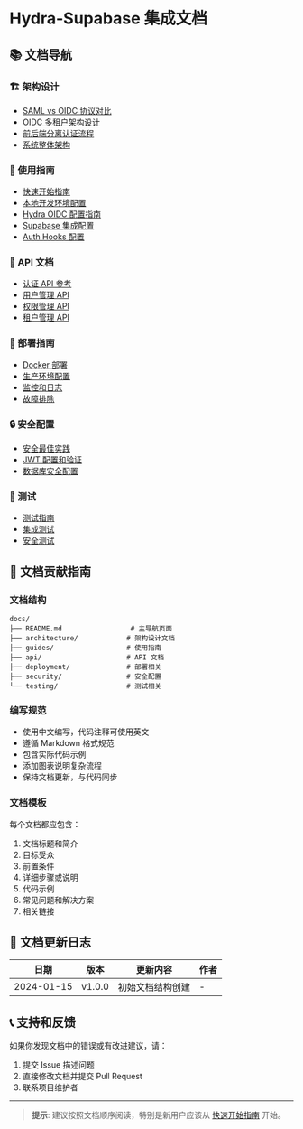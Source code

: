 # Hydra-Supabase 集成文档

## 📚 文档导航

### 🏗️ 架构设计
- [SAML vs OIDC 协议对比](./architecture/protocols-comparison.md)
- [OIDC 多租户架构设计](./architecture/oidc-multitenant.md)
- [前后端分离认证流程](./architecture/frontend-backend-flow.md)
- [系统整体架构](./architecture/system-overview.md)

### 📖 使用指南
- [快速开始指南](./guides/quick-start.md)
- [本地开发环境配置](./guides/local-development.md)
- [Hydra OIDC 配置指南](./guides/hydra-setup.md)
- [Supabase 集成配置](./guides/supabase-integration.md)
- [Auth Hooks 配置](./guides/auth-hooks.md)

### 🔧 API 文档
- [认证 API 参考](./api/auth-api.md)
- [用户管理 API](./api/user-management.md)
- [权限管理 API](./api/permissions.md)
- [租户管理 API](./api/tenant-management.md)

### 🚀 部署指南
- [Docker 部署](./deployment/docker.md)
- [生产环境配置](./deployment/production.md)
- [监控和日志](./deployment/monitoring.md)
- [故障排除](./deployment/troubleshooting.md)

### 🔒 安全配置
- [安全最佳实践](./security/best-practices.md)
- [JWT 配置和验证](./security/jwt-security.md)
- [数据库安全配置](./security/database-security.md)

### 🧪 测试
- [测试指南](./testing/testing-guide.md)
- [集成测试](./testing/integration-tests.md)
- [安全测试](./testing/security-tests.md)

## 📝 文档贡献指南

### 文档结构
```
docs/
├── README.md                 # 主导航页面
├── architecture/            # 架构设计文档
├── guides/                  # 使用指南
├── api/                     # API 文档
├── deployment/              # 部署相关
├── security/                # 安全配置
└── testing/                 # 测试相关
```

### 编写规范
- 使用中文编写，代码注释可使用英文
- 遵循 Markdown 格式规范
- 包含实际代码示例
- 添加图表说明复杂流程
- 保持文档更新，与代码同步

### 文档模板
每个文档都应包含：
1. 文档标题和简介
2. 目标受众
3. 前置条件
4. 详细步骤或说明
5. 代码示例
6. 常见问题和解决方案
7. 相关链接

## 🔄 文档更新日志

| 日期 | 版本 | 更新内容 | 作者 |
|------|------|----------|------|
| 2024-01-15 | v1.0.0 | 初始文档结构创建 | - |

## 📞 支持和反馈

如果你发现文档中的错误或有改进建议，请：
1. 提交 Issue 描述问题
2. 直接修改文档并提交 Pull Request
3. 联系项目维护者

---

> **提示**: 建议按照文档顺序阅读，特别是新用户应该从 [快速开始指南](./guides/quick-start.md) 开始。 